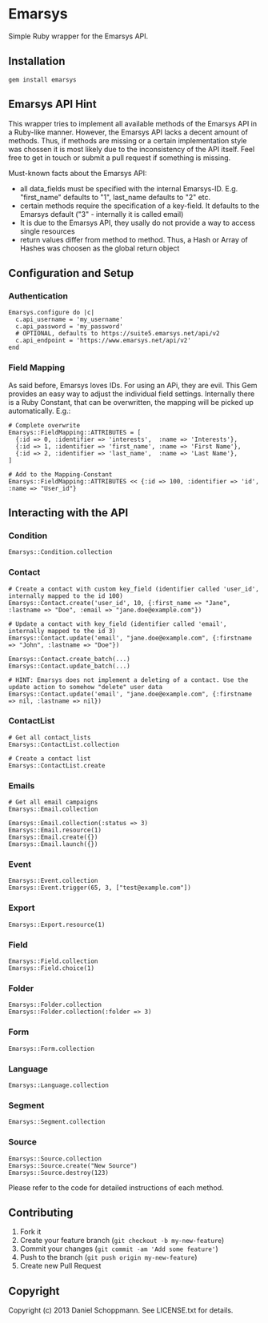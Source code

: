 # Emarsys

Simple Ruby wrapper for the Emarsys API.

## Installation

    gem install emarsys

## Emarsys API Hint

This wrapper tries to implement all available methods of the Emarsys API in a
Ruby-like manner. However, the Emarsys API lacks a decent amount of methods.
Thus, if methods are missing or a certain implementation
style was chossen it is most likely due to the inconsistency of the API itself.
Feel free to get in touch or submit a pull request if something is missing.

Must-known facts about the Emarsys API:

* all data_fields must be specified with the internal Emarsys-ID. E.g. "first_name"
defaults to "1", last_name defaults to "2" etc.
* certain methods require the specification of a key-field. It defaults to the Emarsys default
("3" - internally it is called email)
* It is due to the Emarsys API, they usally do not provide a way to access single resources
* return values differ from method to method. Thus, a Hash or Array of Hashes was choosen
as the global return object

## Configuration and Setup
### Authentication

    Emarsys.configure do |c|
      c.api_username = 'my_username'
      c.api_password = 'my_password'
      # OPTIONAL, defaults to https://suite5.emarsys.net/api/v2
      c.api_endpoint = 'https://www.emarsys.net/api/v2'
    end

### Field Mapping

As said before, Emarsys loves IDs. For using an APi, they are evil. This Gem provides
an easy way to adjust the individual field settings. Internally there is a Ruby Constant,
that can be overwritten, the mapping will be picked up automatically. E.g.:

    # Complete overwrite
    Emarsys::FieldMapping::ATTRIBUTES = [
      {:id => 0, :identifier => 'interests',  :name => 'Interests'},
      {:id => 1, :identifier => 'first_name', :name => 'First Name'},
      {:id => 2, :identifier => 'last_name',  :name => 'Last Name'},
    ]

    # Add to the Mapping-Constant
    Emarsys::FieldMapping::ATTRIBUTES << {:id => 100, :identifier => 'id', :name => "User_id"}


## Interacting with the API
### Condition

    Emarsys::Condition.collection

### Contact

    # Create a contact with custom key_field (identifier called 'user_id', internally mapped to the id 100)
    Emarsys::Contact.create('user_id', 10, {:first_name => "Jane", :lastname => "Doe", :email => "jane.doe@example.com"})

    # Update a contact with key_field (identifier called 'email', internally mapped to the id 3)
    Emarsys::Contact.update('email', "jane.doe@example.com", {:firstname => "John", :lastname => "Doe"})

    Emarsys::Contact.create_batch(...)
    Emarsys::Contact.update_batch(...)

    # HINT: Emarsys does not implement a deleting of a contact. Use the update action to somehow "delete" user data
    Emarsys::Contact.update('email', "jane.doe@example.com", {:firstname => nil, :lastname => nil})

### ContactList

    # Get all contact_lists
    Emarsys::ContactList.collection

    # Create a contact list
    Emarsys::ContactList.create

### Emails

    # Get all email campaigns
    Emarsys::Email.collection

    Emarsys::Email.collection(:status => 3)
    Emarsys::Email.resource(1)
    Emarsys::Email.create({})
    Emarsys::Email.launch({})

### Event

    Emarsys::Event.collection
    Emarsys::Event.trigger(65, 3, ["test@example.com"])

### Export

    Emarsys::Export.resource(1)

### Field

    Emarsys::Field.collection
    Emarsys::Field.choice(1)

### Folder

    Emarsys::Folder.collection
    Emarsys::Folder.collection(:folder => 3)

### Form

    Emarsys::Form.collection

### Language

    Emarsys::Language.collection

### Segment

    Emarsys::Segment.collection

### Source

    Emarsys::Source.collection
    Emarsys::Source.create("New Source")
    Emarsys::Source.destroy(123)


Please refer to the code for detailed instructions of each method.


## Contributing

1. Fork it
2. Create your feature branch (`git checkout -b my-new-feature`)
3. Commit your changes (`git commit -am 'Add some feature'`)
4. Push to the branch (`git push origin my-new-feature`)
5. Create new Pull Request


## Copyright

Copyright (c) 2013 Daniel Schoppmann. See LICENSE.txt for details.